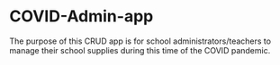 # COVID-Admin-app
The purpose of this CRUD app is for school administrators/teachers to manage their school supplies during this time of the COVID pandemic.
